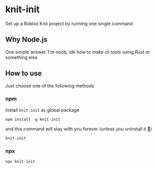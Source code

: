 # knit-init
Set up a Roblox Knit project by running one single command

## Why Node.js
One simple answer. I'm noob, idk how to make cli tools using Rust or something else

## How to use
Just choose one of the following methods

### npm
Install `knit-init` as global package
```
npm install -g knit-init
```
and this command will stay with you forever (unless you uninstall it 🙂)
```
knit-init
```

### npx
```
npx knit-init
```
